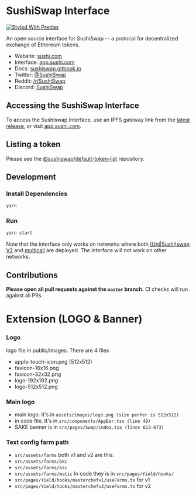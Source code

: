 # SushiSwap Interface

[![Styled With Prettier](https://img.shields.io/badge/code_style-prettier-ff69b4.svg)](https://prettier.io/)

An open source interface for SushiSwap -- a protocol for decentralized exchange of Ethereum tokens.

- Website: [sushi.com](https://sushi.com/)
- Interface: [app.sushi.com](https://app.sushi.com)
- Docs: [sushiswap.gitbook.io](https://sushiswap.gitbook.io)
- Twitter: [@SushiSwap](https://twitter.com/sushiswap)
- Reddit: [/r/SushiSwap](https://www.reddit.com/r/SushiSwap)
- Discord: [SushiSwap](https://discord.gg/Y7TF6QA)

## Accessing the SushiSwap Interface

To access the Sushiswap Interface, use an IPFS gateway link from the
[latest release](https://github.com/sushiswap/sushiswap-interface/releases/latest),
or visit [app.sushi.com](https://app.sushi.com).

## Listing a token

Please see the
[@sushiswap/default-token-list](https://github.com/sushiswap/default-token-list)
repository.

## Development

### Install Dependencies

```bash
yarn
```

### Run

```bash
yarn start
```

Note that the interface only works on networks where both
[(Uni|Sushi)swap V2](https://github.com/sushiswap/sushiswap/tree/master/contracts/uniswapv2) and
[multicall](https://github.com/makerdao/multicall) are deployed.
The interface will not work on other networks.

## Contributions

**Please open all pull requests against the `master` branch.**
CI checks will run against all PRs.


# Extension (LOGO & Banner)

### Logo
logo file in public/images. There are 4 files
  - apple-touch-icon.png (512x512)
  - favicon-16x16.png
  - favicon-32x32.png
  - logo-192x192.png
  - logo-512x512.png
### Main logo
- main logo. It's in `assets/images/logo.png (size perfer is 512x512)`
- in code file. It's in `src/components/AppBar.tsx (line 49)`
- SAKE banner is in `src/pages/Swap/index.tsx (lines 613-673)`

### Text config farm path
- `src/assets/farms` both v1 and v2 are this.
- `src/assets/farms/bkc`
- `src/assets/farms/bsc`
- `src/assets/farms/matic`
In code they is in `src/pages/Yield/hooks/`
- `src/pages/Yield/hooks/masterchefv1/useFarms.ts` for v1
- `src/pages/Yield/hooks/masterchefv2/useFarms.ts` for v2

